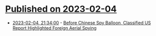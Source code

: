 # [Published on 2023-02-04](index.md)

* [2023-02-04, 21:34:00](https://tech.slashdot.org/story/23/02/04/1927207/before-chinese-spy-balloon-classified-us-report-highlighted-foreign-aerial-spying?utm_source=rss1.0mainlinkanon&utm_medium=feed) - [Before Chinese Spy Balloon, Classified US Report Highlighted Foreign Aerial Spying](https://tech.slashdot.org/story/23/02/04/1927207/before-chinese-spy-balloon-classified-us-report-highlighted-foreign-aerial-spying?utm_source=rss1.0mainlinkanon&utm_medium=feed)

